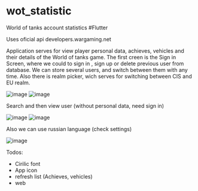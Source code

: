 # wot_statistic

World of tanks account statistics #Flutter

Uses oficial api developers.wargaming.net

Application serves for view player personal data, achieves, vehicles and their details of the World of tanks game.
The first creen is the Sign in Screen, where we could to sign in , sign up or delete previous user from database.
We can store several users, and switch between them with any time.
Also there is realm picker, wich serves for switching between CIS and EU realm.

![image](https://user-images.githubusercontent.com/69970266/167315950-90060315-baad-49e3-a405-e71ce23c85fc.png)
![image](https://user-images.githubusercontent.com/69970266/167315971-cbae3764-cd60-4e4b-a4dc-94bab2375870.png)

Search and then view user (without personal data, need sign in)

![image](https://user-images.githubusercontent.com/69970266/167491286-8fc25e4e-f8f9-49b4-8b99-a35702fe0afa.png)
![image](https://user-images.githubusercontent.com/69970266/167492504-4ae29a49-7d2e-4f3b-9852-706fdc4d54ed.png)

Also we can use russian language (check settings)

![image](https://user-images.githubusercontent.com/69970266/167492684-c0396e46-3380-4731-836d-c0ba3b62b6f2.png)

Todos:
- Cirilic font
- App icon
- refresh list (Achieves, vehicles)
- web
